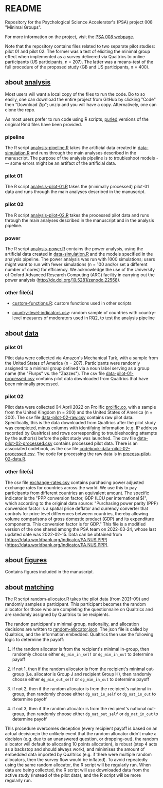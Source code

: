 # README #

Repository for the Psychological Science Accelerator's (PSA) project
008 "Minimal Groups".

For more information on the project, visit the [PSA 008
webpage](https://psysciacc.org/psa-008-project-information/).

Note that the repository contains files related to two separate pilot
studies: pilot 01 and pilot 02. The former was a test of eliciting the
minimal group effect when implemented as a survey delivered via
Qualtrics to online participants (US participants, n = 207). The
latter was a means-test of the full procedure of the proposed study
(GB and US participants, n = 400).

## about [analysis](./analysis) ##

Most users will want a local copy of the files to run the code. Do to
so easily, one can download the entire project from GitHub by clicking
"Code" then "Download Zip"; unzip and you will have a
copy. Alternatively, one can clone the repo.

As most users prefer to run code using R scripts,
[purled](https://bookdown.org/yihui/rmarkdown-cookbook/purl.html)
versions of the original Rmd files have been provided.

### pipeline

The R script [analysis-pipeline.R](./analysis/analysis-pipeline.R)
 takes the artificial data created in
 [data-simulation.R](./analysis/data-simulation.R) and runs through
 the main analyses described in the manuscript. The purpose of the
 analysis pipeline is to troubleshoot models --- some errors might be
 an artifact of the artificial data.

### pilot 01

The R script [analysis-pilot-01.R](./analysis/analysis-pilot-01.R)
 takes the (minimally processed) pilot-01 data and runs through the
 main analyses described in the manuscript.

### pilot 02

The R script [analysis-pilot-02.R](./analysis/analysis-pilot-02.R)
 takes the processed pilot data and runs through the main analyses
 described in the manuscript and in the analysis pipeline.

### power

The R script [analysis-power.R](./analysis/analysis-power.R) contains
the power analysis, using the artificial data created in
[data-simulation.R](./analysis/data-simulation.R) and the models
specified in the analysis pipeline. The power analysis was run with
1000 simulations; users might want to run with fewer simulations (n =
100 and/or set a different number of cores) for efficiency. We
acknowledge the use of the University of Oxford Advanced Research
Computing (ARC) facility in carrying out the power analysis
(http://dx.doi.org/10.5281/zenodo.22558).

### other file(s)

- [custom-functions.R](./analysis/custom-functions.R): custom
  functions used in other scripts

- [country-level-indicators.csv](./analysis/custom-functions.R):
random sample of countries with country-level measures of moderators
used in RQ2, to test the analysis pipeline

## about [data](./data) ##

### pilot 01

Pilot data were collected via Amazon's Mechanical Turk, with a sample
from the United States of America (n = 207). Participants were
randomly assigned to a minimal group defined via a noun label serving
as a group name (the "Flurps" vs. the "Zazzes"). The csv file
[data-pilot-01-processed.csv](./data/data-pilot-01-processed.csv)
contains pilot data downloaded from Qualtrics that have been minimally
processed.

### pilot 02

Pilot data were collected 04 April 2022 on Prolific
[prolific.co](www.prolific.co), with a sample from the United Kingdom
(n = 200) and the United States of America (n = 200). The csv file
[data-pilot-02-raw.csv](./data/data-pilot-02-raw.csv) contains raw
pilot data. Specifically, this is the data downloaded from Qualtrics
after the pilot study was completed, minus columns with identifying
information (e.g. IP address recorded by Qualtrics) and rows
corresponding to troubleshooting attempts by the author(s) before the
pilot study was launched. The csv file
[data-pilot-02-processed.csv](./data/data-pilot-02-processed.csv)
contains processed pilot data. There is an associated codebook, as the
csv file
[codebook-data-pilot-02-processed.csv](./data/codebook-data-pilot-02-processed.csv).
The code for processing the raw data is in
[process-pilot-02-data.R](./analysis/process-pilot-02-data.R).

### other file(s)

The csv file [exchange-rates.csv](./data/exchange-rates.csv) contains
purchasing power adjusted exchange rates for countries across the
world. We use this to pay participants from different countries an
equivalent amount. The specific indicator is the "PPP conversion
factor, GDP (LCU per international $)", which according to the
original data source: "Purchasing power parity (PPP) conversion factor
is a spatial price deflator and currency converter that controls for
price level differences between countries, thereby allowing volume
comparisons of gross domestic product (GDP) and its expenditure
components. This conversion factor is for GDP." This file is a
modified version of the one shared among the PSA team on 2022-03-24,
whose last updated date was 2022-02-15. Data can be obtained from
[https://data.worldbank.org/indicator/PA.NUS.PPP](https://data.worldbank.org/indicator/PA.NUS.PPP).

## about [figures](./figures) ##

Contains figures included in the manuscript.

## about [matching](./matching) ##

The R script [random-allocator.R](./matching/random-allocator.R) takes
 the pilot data (from 2021-09) and randomly samples a
 participant. This participant becomes the random allocator for those
 who are completing the questionnaire on Qualtrics and are randomly
 assigned by Qualtrics to be recipients.

The random participant's minimal group, nationality, and allocation
 decisions are written to
 [random-allocator.json](./matching/random-allocator.json). The json
 file is called by Qualtrics, and the information embedded. Qualtrics
 then use the following logic to determine the payoff:

1. if the random allocator is from the recipient's minimal in-group,
 then randomly choose either `dg_min_in_self` or `dg_min_in_out` to
 determine payoff

2. if not 1, then if the random allocator is from the recipient's
 minimal out-group (i.e. allocator is Group J and recipient Group H),
 then randomly choose either `dg_min_out_self` or `dg_min_in_out` to
 determine payoff

3. if not 2, then if the random allocator is from the recipient's
 national in-group, then randomly choose either `dg_nat_in_self` or
 `dg_nat_in_out` to determine payoff

4. if not 3, then if the random allocator is from the recipient's
 national out-group, then randomly choose either `dg_nat_out_self` or
 `dg_nat_in_out` to determine payoff

This procedure overcomes deception (every recipient payoff is based on
an actual decision;in the unlikely event that the random allocator
didn't make a decision (e.g. due to an unanswered question, or
dropping-out), the random allocator will default to allocating 10
points allocation), is robust (step 4 acts as a backstop and should
always work), and minimises the amount of embedded data imported by
Qualtrics (e.g. if there were multiple random allocators, then the
survey flow would be inflated). To avoid repeatedly using the same
random allocator, the R script will be regularly run. When data are
being collected, the R script will use downloaded data from the active
study (instead of the pilot data), and the R script will be more
regularly run.